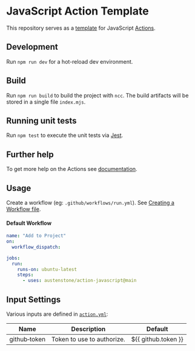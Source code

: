 # JavaScript Action Template

This repository serves as a [template](https://docs.github.com/en/repositories/creating-and-managing-repositories/creating-a-repository-from-a-template) for JavaScript [Actions](https://docs.github.com/en/actions).

## Development

Run `npm run dev` for a hot-reload dev environment.

## Build

Run `npm run build` to build the project with `ncc`. The build artifacts will be stored in a single file `index.mjs`.

## Running unit tests

Run `npm test` to execute the unit tests via [Jest](https://karma-runner.github.io).

## Further help

To get more help on the Actions see [documentation](https://docs.github.com/en/actions).

## Usage
Create a workflow (eg: `.github/workflows/run.yml`). See [Creating a Workflow file](https://help.github.com/en/articles/configuring-a-workflow#creating-a-workflow-file).

#### Default Workflow
```yml
name: "Add to Project"
on:
  workflow_dispatch:

jobs:
  run:
    runs-on: ubuntu-latest
    steps:
      - uses: austenstone/action-javascript@main
```

## Input Settings
Various inputs are defined in [`action.yml`](action.yml):

| Name | Description | Default |
| --- | - | - |
| github&#x2011;token | Token to use to authorize. | ${{&nbsp;github.token&nbsp;}} |
